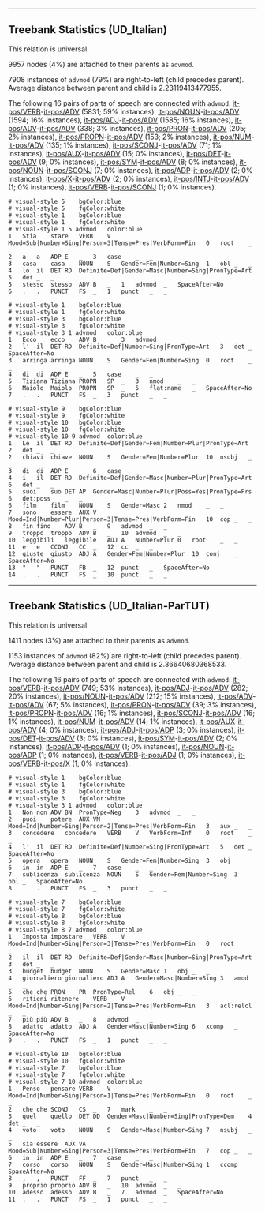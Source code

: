 

--------------------------------------------------------------------------------

## Treebank Statistics (UD_Italian)

This relation is universal.

9957 nodes (4%) are attached to their parents as `advmod`.

7908 instances of `advmod` (79%) are right-to-left (child precedes parent).
Average distance between parent and child is 2.23119413477955.

The following 16 pairs of parts of speech are connected with `advmod`: [it-pos/VERB]()-[it-pos/ADV]() (5831; 59% instances), [it-pos/NOUN]()-[it-pos/ADV]() (1594; 16% instances), [it-pos/ADJ]()-[it-pos/ADV]() (1585; 16% instances), [it-pos/ADV]()-[it-pos/ADV]() (338; 3% instances), [it-pos/PRON]()-[it-pos/ADV]() (205; 2% instances), [it-pos/PROPN]()-[it-pos/ADV]() (153; 2% instances), [it-pos/NUM]()-[it-pos/ADV]() (135; 1% instances), [it-pos/SCONJ]()-[it-pos/ADV]() (71; 1% instances), [it-pos/AUX]()-[it-pos/ADV]() (15; 0% instances), [it-pos/DET]()-[it-pos/ADV]() (9; 0% instances), [it-pos/SYM]()-[it-pos/ADV]() (8; 0% instances), [it-pos/NOUN]()-[it-pos/SCONJ]() (7; 0% instances), [it-pos/ADP]()-[it-pos/ADV]() (2; 0% instances), [it-pos/X]()-[it-pos/ADV]() (2; 0% instances), [it-pos/INTJ]()-[it-pos/ADV]() (1; 0% instances), [it-pos/VERB]()-[it-pos/SCONJ]() (1; 0% instances).


~~~ conllu
# visual-style 5	bgColor:blue
# visual-style 5	fgColor:white
# visual-style 1	bgColor:blue
# visual-style 1	fgColor:white
# visual-style 1 5 advmod	color:blue
1	Stia	stare	VERB	V	Mood=Sub|Number=Sing|Person=3|Tense=Pres|VerbForm=Fin	0	root	_	_
2	a	a	ADP	E	_	3	case	_	_
3	casa	casa	NOUN	S	Gender=Fem|Number=Sing	1	obl	_	_
4	lo	il	DET	RD	Definite=Def|Gender=Masc|Number=Sing|PronType=Art	5	det	_	_
5	stesso	stesso	ADV	B	_	1	advmod	_	SpaceAfter=No
6	.	.	PUNCT	FS	_	1	punct	_	_

~~~


~~~ conllu
# visual-style 1	bgColor:blue
# visual-style 1	fgColor:white
# visual-style 3	bgColor:blue
# visual-style 3	fgColor:white
# visual-style 3 1 advmod	color:blue
1	Ecco	ecco	ADV	B	_	3	advmod	_	_
2	l'	il	DET	RD	Definite=Def|Number=Sing|PronType=Art	3	det	_	SpaceAfter=No
3	arringa	arringa	NOUN	S	Gender=Fem|Number=Sing	0	root	_	_
4	di	di	ADP	E	_	5	case	_	_
5	Tiziana	Tiziana	PROPN	SP	_	3	nmod	_	_
6	Maiolo	Maiolo	PROPN	SP	_	5	flat:name	_	SpaceAfter=No
7	.	.	PUNCT	FS	_	3	punct	_	_

~~~


~~~ conllu
# visual-style 9	bgColor:blue
# visual-style 9	fgColor:white
# visual-style 10	bgColor:blue
# visual-style 10	fgColor:white
# visual-style 10 9 advmod	color:blue
1	Le	il	DET	RD	Definite=Def|Gender=Fem|Number=Plur|PronType=Art	2	det	_	_
2	chiavi	chiave	NOUN	S	Gender=Fem|Number=Plur	10	nsubj	_	_
3	di	di	ADP	E	_	6	case	_	_
4	i	il	DET	RD	Definite=Def|Gender=Masc|Number=Plur|PronType=Art	6	det	_	_
5	suoi	suo	DET	AP	Gender=Masc|Number=Plur|Poss=Yes|PronType=Prs	6	det:poss	_	_
6	film	film	NOUN	S	Gender=Masc	2	nmod	_	_
7	sono	essere	AUX	V	Mood=Ind|Number=Plur|Person=3|Tense=Pres|VerbForm=Fin	10	cop	_	_
8	fin	fino	ADV	B	_	9	advmod	_	_
9	troppo	troppo	ADV	B	_	10	advmod	_	_
10	leggibili	leggibile	ADJ	A	Number=Plur	0	root	_	_
11	e	e	CCONJ	CC	_	12	cc	_	_
12	giuste	giusto	ADJ	A	Gender=Fem|Number=Plur	10	conj	_	SpaceAfter=No
13	"	"	PUNCT	FB	_	12	punct	_	SpaceAfter=No
14	.	.	PUNCT	FS	_	10	punct	_	_

~~~




--------------------------------------------------------------------------------

## Treebank Statistics (UD_Italian-ParTUT)

This relation is universal.

1411 nodes (3%) are attached to their parents as `advmod`.

1153 instances of `advmod` (82%) are right-to-left (child precedes parent).
Average distance between parent and child is 2.36640680368533.

The following 16 pairs of parts of speech are connected with `advmod`: [it-pos/VERB]()-[it-pos/ADV]() (749; 53% instances), [it-pos/ADJ]()-[it-pos/ADV]() (282; 20% instances), [it-pos/NOUN]()-[it-pos/ADV]() (212; 15% instances), [it-pos/ADV]()-[it-pos/ADV]() (67; 5% instances), [it-pos/PRON]()-[it-pos/ADV]() (39; 3% instances), [it-pos/PROPN]()-[it-pos/ADV]() (16; 1% instances), [it-pos/SCONJ]()-[it-pos/ADV]() (16; 1% instances), [it-pos/NUM]()-[it-pos/ADV]() (14; 1% instances), [it-pos/AUX]()-[it-pos/ADV]() (4; 0% instances), [it-pos/ADJ]()-[it-pos/ADP]() (3; 0% instances), [it-pos/DET]()-[it-pos/ADV]() (3; 0% instances), [it-pos/SYM]()-[it-pos/ADV]() (2; 0% instances), [it-pos/ADP]()-[it-pos/ADV]() (1; 0% instances), [it-pos/NOUN]()-[it-pos/ADP]() (1; 0% instances), [it-pos/VERB]()-[it-pos/ADJ]() (1; 0% instances), [it-pos/VERB]()-[it-pos/X]() (1; 0% instances).


~~~ conllu
# visual-style 1	bgColor:blue
# visual-style 1	fgColor:white
# visual-style 3	bgColor:blue
# visual-style 3	fgColor:white
# visual-style 3 1 advmod	color:blue
1	Non	non	ADV	BN	PronType=Neg	3	advmod	_	_
2	puoi	potere	AUX	VM	Mood=Ind|Number=Sing|Person=2|Tense=Pres|VerbForm=Fin	3	aux	_	_
3	concedere	concedere	VERB	V	VerbForm=Inf	0	root	_	_
4	l'	il	DET	RD	Definite=Def|Number=Sing|PronType=Art	5	det	_	SpaceAfter=No
5	opera	opera	NOUN	S	Gender=Fem|Number=Sing	3	obj	_	_
6	in	in	ADP	E	_	7	case	_	_
7	sublicenza	sublicenza	NOUN	S	Gender=Fem|Number=Sing	3	obl	_	SpaceAfter=No
8	.	.	PUNCT	FS	_	3	punct	_	_

~~~


~~~ conllu
# visual-style 7	bgColor:blue
# visual-style 7	fgColor:white
# visual-style 8	bgColor:blue
# visual-style 8	fgColor:white
# visual-style 8 7 advmod	color:blue
1	Imposta	impostare	VERB	V	Mood=Ind|Number=Sing|Person=3|Tense=Pres|VerbForm=Fin	0	root	_	_
2	il	il	DET	RD	Definite=Def|Gender=Masc|Number=Sing|PronType=Art	3	det	_	_
3	budget	budget	NOUN	S	Gender=Masc	1	obj	_	_
4	giornaliero	giornaliero	ADJ	A	Gender=Masc|Number=Sing	3	amod	_	_
5	che	che	PRON	PR	PronType=Rel	6	obj	_	_
6	ritieni	ritenere	VERB	V	Mood=Ind|Number=Sing|Person=2|Tense=Pres|VerbForm=Fin	3	acl:relcl	_	_
7	più	più	ADV	B	_	8	advmod	_	_
8	adatto	adatto	ADJ	A	Gender=Masc|Number=Sing	6	xcomp	_	SpaceAfter=No
9	.	.	PUNCT	FS	_	1	punct	_	_

~~~


~~~ conllu
# visual-style 10	bgColor:blue
# visual-style 10	fgColor:white
# visual-style 7	bgColor:blue
# visual-style 7	fgColor:white
# visual-style 7 10 advmod	color:blue
1	Penso	pensare	VERB	V	Mood=Ind|Number=Sing|Person=1|Tense=Pres|VerbForm=Fin	0	root	_	_
2	che	che	SCONJ	CS	_	7	mark	_	_
3	quel	quello	DET	DD	Gender=Masc|Number=Sing|PronType=Dem	4	det	_	_
4	voto	voto	NOUN	S	Gender=Masc|Number=Sing	7	nsubj	_	_
5	sia	essere	AUX	VA	Mood=Sub|Number=Sing|Person=3|Tense=Pres|VerbForm=Fin	7	cop	_	_
6	in	in	ADP	E	_	7	case	_	_
7	corso	corso	NOUN	S	Gender=Masc|Number=Sing	1	ccomp	_	SpaceAfter=No
8	,	,	PUNCT	FF	_	7	punct	_	_
9	proprio	proprio	ADV	B	_	10	advmod	_	_
10	adesso	adesso	ADV	B	_	7	advmod	_	SpaceAfter=No
11	.	.	PUNCT	FS	_	1	punct	_	_

~~~


